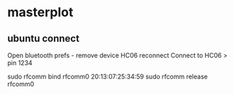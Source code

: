 # masterplot
## ubuntu connect 
Open bluetooth prefs - remove device HC06
reconnect
Connect to HC06 > pin 1234

sudo rfcomm bind rfcomm0  20:13:07:25:34:59
sudo rfcomm release rfcomm0
